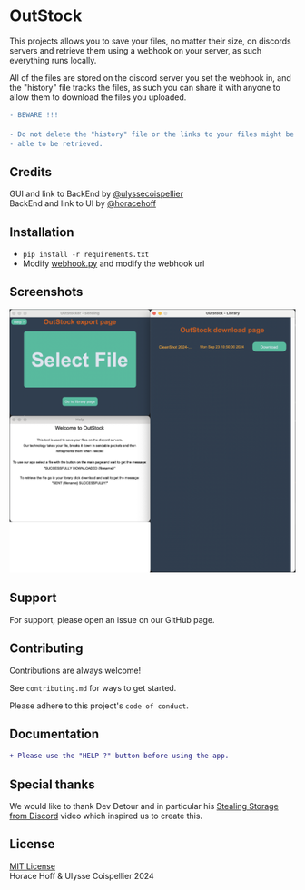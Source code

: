 
# OutStock

This projects allows you to save your files, no matter their size, on discords servers and retrieve them using a webhook on your server, as such everything runs locally.

All of the files are stored on the discord server you set the webhook in, and the "history" file tracks the files, as such you can share it with anyone to allow them to download the files you uploaded.

```diff
- BEWARE !!!

- Do not delete the "history" file or the links to your files might be permanetly lost and won't be
- able to be retrieved.
```

## Credits
GUI and link to BackEnd by [@ulyssecoispellier](https://github.com/ulyssecoispellier)\
BackEnd and link to UI by [@horacehoff](https://github.com/horacehoff)


## Installation
- `pip install -r requirements.txt`
- Modify [webhook.py](./backend/webhook.py) and modify the webhook url

## Screenshots
![App Screenshot](https://github.com/horacehoff/outstock/blob/2ce8db1b02ac78935d1d86e58f688470472b8e29/readmeAssets/ScreenshotOfAllThePages.png)

## Support
For support, please open an issue on our GitHub page.


## Contributing
Contributions are always welcome!

See `contributing.md` for ways to get started.

Please adhere to this project's `code of conduct`.

## Documentation

```diff
+ Please use the "HELP ?" button before using the app.
```

## Special thanks

We would like to thank Dev Detour and in particular his [Stealing Storage from Discord](https://www.youtube.com/watch?v=c_arQ-6ElYI) video which inspired us to create this.

## License
[MIT License](LICENSE)\
Horace Hoff & Ulysse Coispellier 2024

